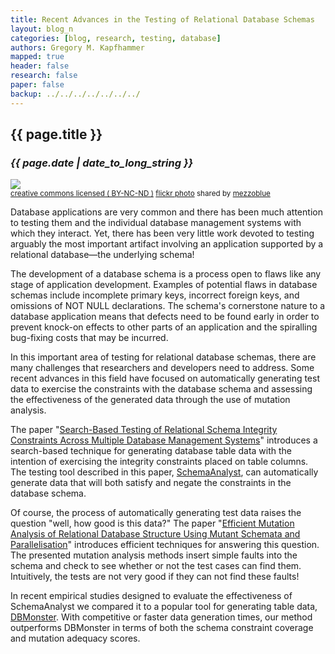 ```yaml
---
title: Recent Advances in the Testing of Relational Database Schemas
layout: blog_n
categories: [blog, research, testing, database]
authors: Gregory M. Kapfhammer
mapped: true
header: false
research: false
paper: false
backup: ../../../../../../../
---
```


## {{ page.title }}
### <em>{{ page.date | date_to_long_string }}</em>

<a title="Iron Gate, missing Fleur de Lis" href="http://flickr.com/photos/mezzoblue/42717172"><img class="img-responsive-tight" src="https://farm1.staticflickr.com/22/42717172_1d50d09993_z.jpg?zz=1" /></a><br /><small><a href="http://creativecommons.org/licenses/by-nc-nd/2.0/">creative commons licensed ( BY-NC-ND )</a> <a title="Iron Gate, missing Fleur de Lis" href="http://flickr.com/photos/mezzoblue/42717172">flickr photo</a> shared by <a href="http://flickr.com/people/mezzoblue">mezzoblue</a></small>

Database applications are very common and there has been much attention to testing them and the individual database
management systems with which they interact. Yet, there has been very little work devoted to testing arguably the most
important artifact involving an application supported by a relational database&mdash;the underlying schema!

The development of a database schema is a process open to flaws like any stage of application development. Examples of
potential flaws in database schemas include incomplete primary keys, incorrect foreign keys, and omissions of NOT NULL
declarations. The schema's cornerstone nature to a database application means that defects need to be found early in
order to prevent knock-on effects to other parts of an application and the spiralling bug-fixing costs that may be
incurred.

In this important area of testing for relational database schemas, there are many challenges that researchers and
developers need to address. Some recent advances in this field have focused on automatically generating test data to
exercise the constraints with the database schema and assessing the effectiveness of the generated data through the use
of mutation analysis.

The paper "[Search-Based Testing of Relational Schema Integrity Constraints Across Multiple Database Management
Systems]({{site.baseurl}}research/papers/Paper-ICST2013/)" introduces a search-based technique for generating database
table data with the intention of exercising the integrity constraints placed on table columns. The testing tool
described in this paper, [SchemaAnalyst](http://schemaalayst.org/), can automatically generate data that will both
satisfy and negate the constraints in the database schema.

Of course, the process of automatically generating test data raises the question "well, how good is this data?" The
paper "[Efficient Mutation Analysis of Relational Database Structure Using Mutant Schemata and
Parallelisation]({{site.baseurl}}research/papers/Paper-Mutation2013)" introduces efficient techniques for answering this
question.  The presented mutation analysis methods insert simple faults into the schema and check to see whether or not
the test cases can find them.  Intuitively, the tests are not very good if they can not find these faults!

In recent empirical studies designed to evaluate the effectiveness of SchemaAnalyst we compared it to a popular tool for
generating table data, [DBMonster](http://dbmonster.sourceforge.net/). With competitive or faster data generation times,
our method outperforms DBMonster in terms of both the schema constraint coverage and mutation adequacy scores.

